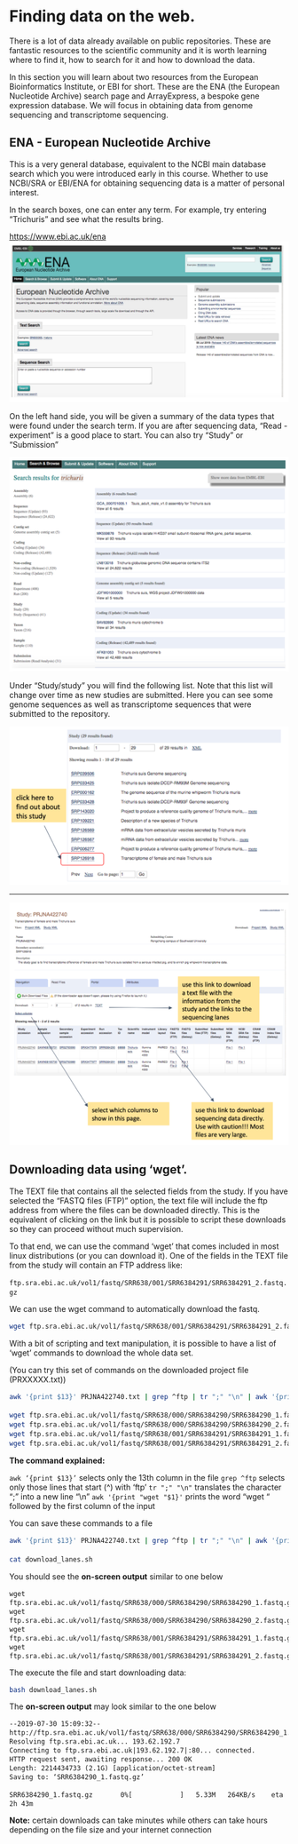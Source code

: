 # Finding data on the web.

There is a lot of data already available on public repositories. These are fantastic resources to the scientific community and it is worth learning where to find it, how to search for it and how to download the data. 

In this section you will learn about two resources from the European Bioinformatics Institute, or EBI for short. These are the ENA (the European Nucleotide Archive) search page and ArrayExpress, a bespoke gene expression database. We will focus in obtaining data from genome sequencing and transcriptome sequencing.

## ENA - European Nucleotide Archive

This is a very general database, equivalent to the NCBI main database search which you were introduced early in this course. Whether to use NCBI/SRA or EBI/ENA for obtaining sequencing data is a matter of personal interest. 

In the search boxes, one can enter any term. For example, try entering “Trichuris” and see what the results bring. 

https://www.ebi.ac.uk/ena
![](./figures/repo1.png)

On the left hand side, you will be given a summary of the data types that were found under the search term. If you are after sequencing data, “Read - experiment” is a good place to start. You can also try “Study” or “Submission”

![](./figures/repo2.png)

Under “Study/study” you will find the following list. Note that this list will change over time as new studies are submitted. Here you can see some genome sequences as well as transcriptome sequences that were submitted to the repository. 

![](./figures/repo3.png)

---

![](./figures/repo4.png)

## Downloading data using ‘wget’.

The TEXT file that contains all the selected fields from the study. If you have selected the “FASTQ files (FTP)” option, the text file will include the ftp address from where the files can be downloaded directly. This is the equivalent of clicking on the link but it is possible to script these downloads so they can proceed without much supervision. 

To that end, we can use the command ‘wget’ that comes included in most linux distributions (or you can download it). One of the fields in the TEXT file from the study will contain an FTP address like:

`ftp.sra.ebi.ac.uk/vol1/fastq/SRR638/001/SRR6384291/SRR6384291_2.fastq.gz`

We can use the wget command to automatically download the fastq.

```bash
wget ftp.sra.ebi.ac.uk/vol1/fastq/SRR638/001/SRR6384291/SRR6384291_2.fastq.gz
```

With a bit of scripting and text manipulation, it is possible to have a list of ‘wget’ commands to download the whole data set.

(You can try this set of commands on the downloaded project file (PRXXXXX.txt))

```bash
awk '{print $13}' PRJNA422740.txt | grep ^ftp | tr ";" "\n" | awk '{print "wget "$1}' 

wget ftp.sra.ebi.ac.uk/vol1/fastq/SRR638/000/SRR6384290/SRR6384290_1.fastq.gz
wget ftp.sra.ebi.ac.uk/vol1/fastq/SRR638/000/SRR6384290/SRR6384290_2.fastq.gz
wget ftp.sra.ebi.ac.uk/vol1/fastq/SRR638/001/SRR6384291/SRR6384291_1.fastq.gz
wget ftp.sra.ebi.ac.uk/vol1/fastq/SRR638/001/SRR6384291/SRR6384291_2.fastq.gz
```

**The command explained:**

`awk ‘{print $13}’` 		  selects only the 13th column in the file
`grep ^ftp`			          selects only those lines that start (^) with ‘ftp’
`tr ";" "\n"` 			      translates the character “;” into a new line “\n”
`awk '{print "wget "$1}'`	prints the word “wget “ followed by the first column of the input

You can save these commands to a file

```bash
awk '{print $13}' PRJNA422740.txt | grep ^ftp | tr ";" "\n" | awk '{print "wget "$1}' > download_lanes.sh 

cat download_lanes.sh
```

You should see the **on-screen output** similar to one below

```
wget ftp.sra.ebi.ac.uk/vol1/fastq/SRR638/000/SRR6384290/SRR6384290_1.fastq.gz
wget ftp.sra.ebi.ac.uk/vol1/fastq/SRR638/000/SRR6384290/SRR6384290_2.fastq.gz
wget ftp.sra.ebi.ac.uk/vol1/fastq/SRR638/001/SRR6384291/SRR6384291_1.fastq.gz
wget ftp.sra.ebi.ac.uk/vol1/fastq/SRR638/001/SRR6384291/SRR6384291_2.fastq.gz
```

The execute the file and start downloading data:

```bash
bash download_lanes.sh 
```

The **on-screen output** may look similar to the one below
```
--2019-07-30 15:09:32--  http://ftp.sra.ebi.ac.uk/vol1/fastq/SRR638/000/SRR6384290/SRR6384290_1.fastq.gz
Resolving ftp.sra.ebi.ac.uk... 193.62.192.7
Connecting to ftp.sra.ebi.ac.uk|193.62.192.7|:80... connected.
HTTP request sent, awaiting response... 200 OK
Length: 2214434733 (2.1G) [application/octet-stream]
Saving to: ‘SRR6384290_1.fastq.gz’

SRR6384290_1.fastq.gz       0%[            ]   5.33M   264KB/s    eta 2h 43m 
```
**Note:** certain downloads can take minutes while others can take  hours depending on the file size and your internet connection




